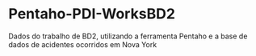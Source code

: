 # Pentaho-PDI-WorksBD2
Dados do trabalho de BD2, utilizando a ferramenta Pentaho e a base de dados de acidentes ocorridos em Nova York
